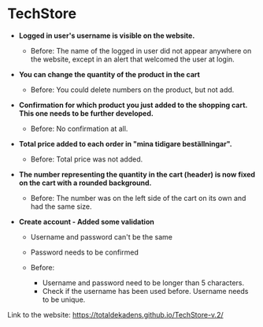 # TechStore


* **Logged in user's username is visible on the website.**
    * Before: The name of the logged in user did not appear anywhere on the website, except in an alert that welcomed the user at login.   


* **You can change the quantity of the product in the cart**
    * Before: You could delete numbers on the product, but not add. 


* **Confirmation for which product you just added to the shopping cart. This one needs to be further developed.**
    * Before: No confirmation at all.   
    

* **Total price added to each order in "mina tidigare beställningar".** 
    * Before: Total price was not added. 


* **The number representing the quantity in the cart (header) is now fixed on the cart with a rounded background.** 
    * Before: The number was on the left side of the cart on its own and had the same size.   
    

* **Create account - Added some validation**
     * Username and password can't be the same
     *  Password needs to be confirmed
     
     * Before: 
     
         - Username and password need to be longer than 5 characters.  
         - Check if the username has been used before. Username needs to be unique. 
            

Link to the website: https://totaldekadens.github.io/TechStore-v.2/
